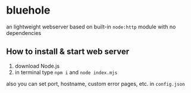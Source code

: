 # bluehole
 an lightweight webserver based on built-in `node:http` module with no dependencies
 
 ## How to install & start web server
 1. download Node.js
 2. in terminal type `npm i` and `node index.mjs`


 also you can set port, hostname, custom error pages, etc. in `config.json`

